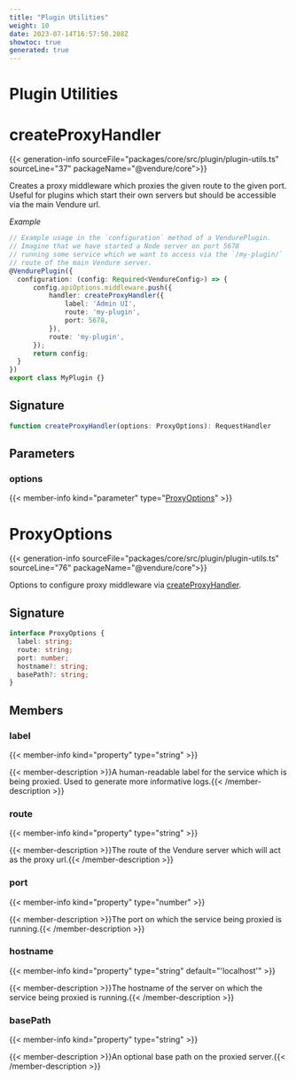 ```yaml
---
title: "Plugin Utilities"
weight: 10
date: 2023-07-14T16:57:50.208Z
showtoc: true
generated: true
---
```

<!-- This file was generated from the Vendure source. Do not modify. Instead, re-run the "docs:build" script -->

# Plugin Utilities
<div class="symbol">


# createProxyHandler

{{< generation-info sourceFile="packages/core/src/plugin/plugin-utils.ts" sourceLine="37" packageName="@vendure/core">}}

Creates a proxy middleware which proxies the given route to the given port.
Useful for plugins which start their own servers but should be accessible
via the main Vendure url.

*Example*

```ts
// Example usage in the `configuration` method of a VendurePlugin.
// Imagine that we have started a Node server on port 5678
// running some service which we want to access via the `/my-plugin/`
// route of the main Vendure server.
@VendurePlugin({
  configuration: (config: Required<VendureConfig>) => {
      config.apiOptions.middleware.push({
          handler: createProxyHandler({
              label: 'Admin UI',
              route: 'my-plugin',
              port: 5678,
          }),
          route: 'my-plugin',
      });
      return config;
  }
})
export class MyPlugin {}
```

## Signature

```TypeScript
function createProxyHandler(options: ProxyOptions): RequestHandler
```
## Parameters

### options

{{< member-info kind="parameter" type="<a href='/typescript-api/plugin/plugin-utilities#proxyoptions'>ProxyOptions</a>" >}}

</div>
<div class="symbol">


# ProxyOptions

{{< generation-info sourceFile="packages/core/src/plugin/plugin-utils.ts" sourceLine="76" packageName="@vendure/core">}}

Options to configure proxy middleware via <a href='/typescript-api/plugin/plugin-utilities#createproxyhandler'>createProxyHandler</a>.

## Signature

```TypeScript
interface ProxyOptions {
  label: string;
  route: string;
  port: number;
  hostname?: string;
  basePath?: string;
}
```
## Members

### label

{{< member-info kind="property" type="string"  >}}

{{< member-description >}}A human-readable label for the service which is being proxied. Used to
generate more informative logs.{{< /member-description >}}

### route

{{< member-info kind="property" type="string"  >}}

{{< member-description >}}The route of the Vendure server which will act as the proxy url.{{< /member-description >}}

### port

{{< member-info kind="property" type="number"  >}}

{{< member-description >}}The port on which the service being proxied is running.{{< /member-description >}}

### hostname

{{< member-info kind="property" type="string" default="'localhost'"  >}}

{{< member-description >}}The hostname of the server on which the service being proxied is running.{{< /member-description >}}

### basePath

{{< member-info kind="property" type="string"  >}}

{{< member-description >}}An optional base path on the proxied server.{{< /member-description >}}


</div>
